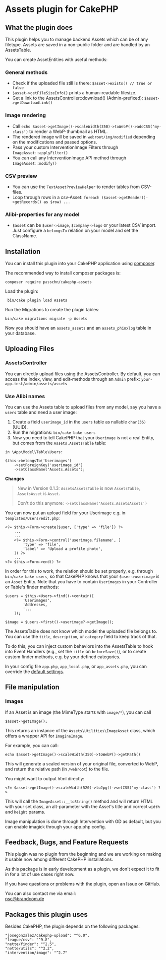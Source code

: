 # Assets plugin for CakePHP

## What the plugin does

This plugin helps you to manage backend Assets which can be of any filetype. Assets are 
saved in a non-public folder and are handled by an AssetsTable. 

You can create AssetEntities with useful methods:

### General methods

* Check if the uploaded file still is there: `$asset->exists() // true or false` 
* `$asset->getFileSizeInfo()` prints a human-readable filesize.
* Get a link to the AssetsController::download() (Admin-prefixed): `$asset->getDownloadLink()`

### Image rendering 

* Call `echo $asset->getImage()->scaleWidth(350)->toWebP()->addCSS('my-class')` to render a WebP-thumbnail as HTML. 
* The rendered image will be saved in `webroot/img/modified` depending on the modifications and passed options. 
* Pass your custom InterventionImage Filters through `ImageAsset::applyFilter()`
* You can call any InterventionImage API method through `ImageAsset::modify()`

### CSV preview 

* You can use the `TextAssetPreviewHelper` to render tables from CSV-files. 
* Loop through rows in a csv-Asset: `foreach ($asset->getReader()->getRecords() as $row) ...`

### Alibi-properties for any model

* `$asset` can be `$user->image`, `$company->logo` or your latest CSV import. Just configure a `belongsTo` relation on your model and set the ClassName.

## Installation

You can install this plugin into your CakePHP application using [composer](https://getcomposer.org).

The recommended way to install composer packages is:

```
composer require passchn/cakephp-assets
```

Load the plugin: 
```
 bin/cake plugin load Assets
```

Run the Migrations to create the plugin tables: 
```
bin/cake migrations migrate -p Assets
```

Now you should have an `assets_assets` and an `assets_phinxlog` table in your database. 

## Uploading Files

### AssetsController

You can directly upload files using the AssetsController. By default, you can access
the index, view, and edit-methods through an `Admin` prefix: `your-app.test/admin/assets/assets` 

### Use Alibi names 

You can use the Assets table to upload files from any model, say you have a `users` table
and need a user image:
1. Create a field `userimage_id` in the `users` table as nullable `char(36)` (UUID).
2. Run the migrations: `bin/cake bake users`
3. Now you need to tell CakePHP that your `Userimage` is not a real Entity, but comes from the `Assets.AssetsTable` table: 

```
in \App\Model\Table\Users: 

$this->belongsTo('Userimages')
    ->setForeignKey('userimage_id')
    ->setClassName('Assets.Assets');
```
**Changes**
> New in Version 0.1.3: `AssetsAssetsTable` is now `AssetsTable`, `AssetsAsset` is `Asset`.
> 
> Don't do this anymore: `->setClassName('Assets.AssetsAssets')`

You can now put an upload field for your Userimage e.g. in `templates/Users/edit.php`: 
```
<?= $this->Form->create($user, ['type' => 'file']) ?>
    ...
    ...
    <?= $this->Form->control('userimage.filename', [
        'type' => 'file', 
        'label' => 'Upload a profile photo',
    ]) ?>
    ...
<?= $this->Form->end() ?>
```

In order for this to work, the relation should be set properly, e.g. through `bin/cake bake users`, so that 
CakePHP knows that your `$user->userimage` is an `Asset` Entity. Note that you have to contain
`Userimages` in your Controller or Table's finder methods: 

```
$users = $this->Users->find()->contain([
        'Userimages',
        'Addresses,
        '...
    ]);
    
$image = $users->first()->userimage?->getImage();
```

The AssetsTable does not know which model the uploaded file belongs to. You can use the `title`, `description`, or `category` field to keep track of that. 

To do this, you can inject custom behaviors into the AssetsTable to hook into Event Handlers (e.g., set the `title` on `beforeSave()`), or to create custom finder methods, e.g. by your defined categories. 

In your config file `app.php`, `app_local.php`, or `app_assets.php`, you can override the [default settings](https://github.com/passchn/cakephp-assets/blob/master/config/app_assets.php).

## File manipulation 

### Images 

If an Asset is an image (the MimeType starts with `image/*`), you can call 
```
$asset->getImage(); 
```

This returns an instance of the `Assets\Utilities\ImageAsset` class, which offers a wrapper API for `ImagineImage`. 

For example, you can call: 
```
echo $asset->getImage()->scaleWidth(350)->toWebP()->getPath()
```

This will generate a scaled version of your original file, converted to WebP, and return the relative path (in `/webroot`) to the file. 

You might want to output html directly: 

```
<?= $asset->getImage()->scaleWidth(520)->toJpg()->setCSS('my-class') ?>
```

This will call the `ImageAsset::__toString()` method and will return HTML with your set class,
an alt-parameter with the Asset's title and correct `width` and `height` params. 

Image manipulation is done through Intervention with GD as default, but you can enable imagick through your app.php config. 

## Feedback, Bugs, and Feature Requests

This plugin was no plugin from the beginning and we are working on making it usable now among different CakePHP installations. 

As this package is in early development as a plugin, we don't expect it to fit in for a lot of use cases right now.  

If you have questions or problems with the plugin, open an Issue on GitHub.  

You can also contact me via email:  
[psc@brandcom.de](mailto:psc@brandcom.de) 

## Packages this plugin uses

Besides CakePHP, the plugin depends on the following packages: 
```
"josegonzalez/cakephp-upload": "^6.0",
"league/csv": "^9.8",
"nette/finder": "^2.5",
"nette/utils": "^3.2",
"intervention/image": "^2.7"
```
